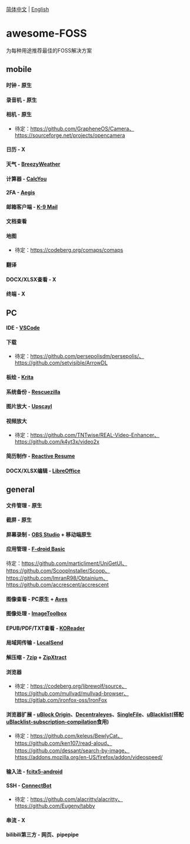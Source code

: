 [简体中文](README.md) | [English](README_en.md)

# awesome-FOSS

为每种用途推荐最佳的FOSS解决方案

## mobile 
#### 时钟 - 原生
#### 录音机 - 原生
#### 相机 - 原生
- 待定：https://github.com/GrapheneOS/Camera、https://sourceforge.net/projects/opencamera
#### 日历 - X
#### 天气 - [BreezyWeather](https://github.com/breezy-weather/breezy-weather)
#### 计算器 - [CalcYou](https://github.com/you-apps/CalcYou)
#### 2FA - [Aegis](https://github.com/beemdevelopment/Aegis)
#### 邮箱客户端 - [K-9 Mail](https://github.com/thunderbird/thunderbird-android)
#### 文档查看
#### 地图
- 待定：https://codeberg.org/comaps/comaps
#### 翻译
#### DOCX/XLSX查看 - X
#### 终端 - X
## PC
#### IDE - [VSCode](https://github.com/microsoft/vscode)
#### 下载
- 待定：https://github.com/persepolisdm/persepolis/、https://github.com/setvisible/ArrowDL
#### 板绘 - [Krita](https://invent.kde.org/graphics/krita)
#### 系统备份 - [Rescuezilla](https://github.com/rescuezilla/rescuezilla)
#### 图片放大 - [Upscayl](https://github.com/upscayl/upscayl)
#### 视频放大
- 待定：https://github.com/TNTwise/REAL-Video-Enhancer、https://github.com/k4yt3x/video2x
#### 简历制作 - [Reactive Resume](https://github.com/AmruthPillai/Reactive-Resume)
#### DOCX/XLSX编辑 - [LibreOffice](https://www.libreoffice.org/) 
## general
#### 文件管理 - 原生
#### 截屏 - 原生
#### 屏幕录制 - [OBS Studio](https://github.com/obsproject/obs-studio) + 移动端原生
#### 应用管理 - [F-droid Basic](https://f-droid.org/en/packages/org.fdroid.basic)
待定：https://github.com/marticliment/UniGetUI、https://github.com/ScoopInstaller/Scoop、https://github.com/ImranR98/Obtainium、https://github.com/accrescent/accrescent
#### 图像查看 - PC原生 + [Aves](https://github.com/deckerst/aves)
#### 图像处理 - [ImageToolbox](https://github.com/T8RIN/ImageToolbox)
#### EPUB/PDF/TXT查看 - [KOReader](https://github.com/koreader/koreader/releases)
#### 局域网传输 - [LocalSend](https://github.com/localsend/localsend)
#### 解压缩 - [7zip](https://github.com/ip7z/7zip) + [ZipXtract](https://github.com/WirelessAlien/ZipXtract)
#### 浏览器
- 待定：https://codeberg.org/librewolf/source、https://github.com/mullvad/mullvad-browser、https://gitlab.com/ironfox-oss/IronFox
#### 浏览器扩展 - [uBlock Origin](https://github.com/gorhill/uBlock)、[Decentraleyes](https://git.synz.io/Synzvato/decentraleyes)、[SingleFile](https://github.com/gildas-lormeau/SingleFile)、[uBlacklist](https://github.com/iorate/ublacklist)(搭配[uBlacklist-subscription-compilation](https://github.com/eallion/uBlacklist-subscription-compilation)食用)
- 待定：https://github.com/keleus/BewlyCat、https://github.com/ken107/read-aloud、https://github.com/dessant/search-by-image、https://addons.mozilla.org/en-US/firefox/addon/videospeed/
#### 输入法 - [fcitx5-android](https://f-droid.org/packages/org.fcitx.fcitx5.android/)
#### SSH - [ConnectBot](https://github.com/connectbot/connectbot)
- 待定：https://github.com/alacritty/alacritty、https://github.com/Eugeny/tabby
#### 串流 - X
#### bilibili第三方 - 网页、pipepipe